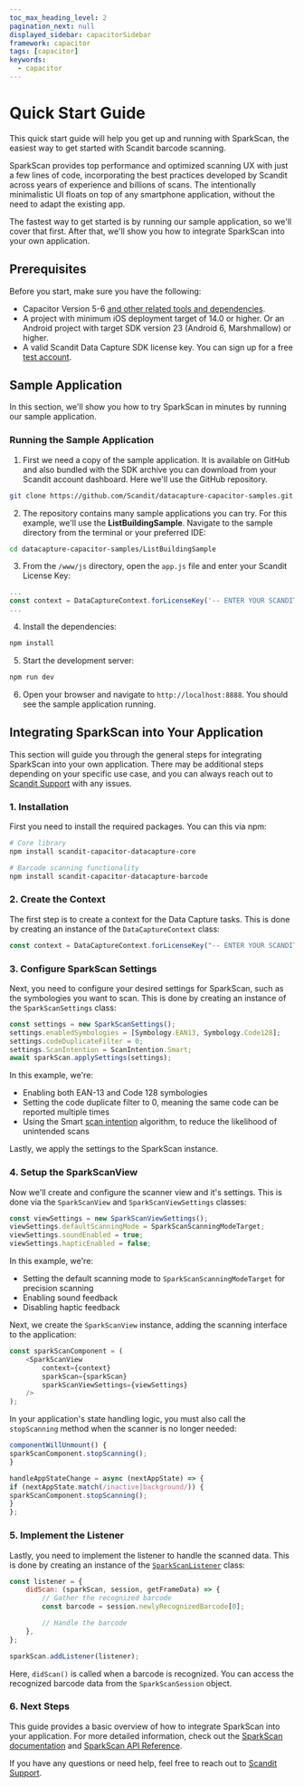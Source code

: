 ```yaml
---
toc_max_heading_level: 2
pagination_next: null
displayed_sidebar: capacitorSidebar
framework: capacitor
tags: [capacitor]
keywords:
  - capacitor
---
```


# Quick Start Guide

This quick start guide will help you get up and running with SparkScan, the easiest way to get started with Scandit barcode scanning.

SparkScan provides top performance and optimized scanning UX with just a few lines of code, incorporating the best practices developed by Scandit across years of experience and billions of scans. The intentionally minimalistic UI floats on top of any smartphone application, without the need to adapt the existing app.

The fastest way to get started is by running our sample application, so we'll cover that first. After that, we'll show you how to integrate SparkScan into your own application.

## Prerequisites

Before you start, make sure you have the following:

- Capacitor Version 5-6 [and other related tools and dependencies](https://capacitorjs.com/docs/getting-started).
- A project with minimum iOS deployment target of 14.0 or higher. Or an Android project with target SDK version 23 (Android 6, Marshmallow) or higher.
- A valid Scandit Data Capture SDK license key. You can sign up for a free [test account](https://ssl.scandit.com/dashboard/sign-up?p=test&utm%5Fsource=documentation).

## Sample Application

In this section, we'll show you how to try SparkScan in minutes by running our sample application.

### Running the Sample Application

1. First we need a copy of the sample application. It is available on GitHub and also bundled with the SDK archive you can download from your Scandit account dashboard. Here we'll use the GitHub repository.

```bash
git clone https://github.com/Scandit/datacapture-capacitor-samples.git
```

2. The repository contains many sample applications you can try. For this example, we'll use the **ListBuildingSample**. Navigate to the sample directory from the terminal or your preferred IDE:

```bash
cd datacapture-capacitor-samples/ListBuildingSample
```

3. From the `/www/js` directory, open the `app.js` file and enter your Scandit License Key:

```js
...
const context = DataCaptureContext.forLicenseKey('-- ENTER YOUR SCANDIT LICENSE KEY HERE --');
...
```

4. Install the dependencies:

```bash
npm install
```

5. Start the development server:

```bash
npm run dev
```

6. Open your browser and navigate to `http://localhost:8888`. You should see the sample application running.

## Integrating SparkScan into Your Application

This section will guide you through the general steps for integrating SparkScan into your own application. There may be additional steps depending on your specific use case, and you can always reach out to [Scandit Support](mailto:support@scandit.com) with any issues.

### 1. Installation

First you need to install the required packages. You can this via npm:

```bash
# Core library
npm install scandit-capacitor-datacapture-core

# Barcode scanning functionality
npm install scandit-capacitor-datacapture-barcode
```

### 2. Create the Context

The first step is to create a context for the Data Capture tasks. This is done by creating an instance of the `DataCaptureContext` class:

```js
const context = DataCaptureContext.forLicenseKey("-- ENTER YOUR SCANDIT LICENSE KEY HERE --");
```

### 3. Configure SparkScan Settings

Next, you need to configure your desired settings for SparkScan, such as the symbologies you want to scan. This is done by creating an instance of the `SparkScanSettings` class:

```js
const settings = new SparkScanSettings();
settings.enabledSymbologies = [Symbology.EAN13, Symbology.Code128];
settings.codeDuplicateFilter = 0;
settings.ScanIntention = ScanIntention.Smart;
await sparkScan.applySettings(settings);
```

In this example, we're:

- Enabling both EAN-13 and Code 128 symbologies
- Setting the code duplicate filter to 0, meaning the same code can be reported multiple times
- Using the Smart [scan intention](https://docs.scandit.com/data-capture-sdk/capacitor/core/api/scan-intention.html#enum-scandit.datacapture.core.ScanIntention) algorithm, to reduce the likelihood of unintended scans

Lastly, we apply the settings to the SparkScan instance.

### 4. Setup the SparkScanView

Now we'll create and configure the scanner view and it's settings. This is done via the `SparkScanView` and `SparkScanViewSettings` classes:

```js
const viewSettings = new SparkScanViewSettings();
viewSettings.defaultScanningMode = SparkScanScanningModeTarget;
viewSettings.soundEnabled = true;
viewSettings.hapticEnabled = false;
```

In this example, we're:

- Setting the default scanning mode to `SparkScanScanningModeTarget` for precision scanning
- Enabling sound feedback
- Disabling haptic feedback

Next, we create the `SparkScanView` instance, adding the scanning interface to the application:

```js
const sparkScanComponent = (
	<SparkScanView
		context={context}
		sparkScan={sparkScan}
		sparkScanViewSettings={viewSettings}
	/>
);
```

In your application's state handling logic, you must also call the `stopScanning` method when the scanner is no longer needed:

```js
componentWillUnmount() {
sparkScanComponent.stopScanning();
}

handleAppStateChange = async (nextAppState) => {
if (nextAppState.match(/inactive|background/)) {
sparkScanComponent.stopScanning();
}
};
```

### 5. Implement the Listener

Lastly, you need to implement the listener to handle the scanned data. This is done by creating an instance of the [`SparkScanListener`](https://docs.scandit.com/data-capture-sdk/capacitor/barcode-capture/api/spark-scan-listener.html#interface-scandit.datacapture.barcode.spark.ISparkScanListener) class:

```js
const listener = {
	didScan: (sparkScan, session, getFrameData) => {
		// Gather the recognized barcode
		const barcode = session.newlyRecognizedBarcode[0];

		// Handle the barcode
	},
};

sparkScan.addListener(listener);
```

Here, `didScan()` is called when a barcode is recognized. You can access the recognized barcode data from the `SparkScanSession` object.

### 6. Next Steps

This guide provides a basic overview of how to integrate SparkScan into your application. For more detailed information, check out the [SparkScan documentation](/sdks/capacitor/sparkscan/intro.md) and [SparkScan API Reference](https://docs.scandit.com/data-capture-sdk/capacitor/barcode-capture/api/spark-scan.html).

If you have any questions or need help, feel free to reach out to [Scandit Support](mailto:support@scandit.com).